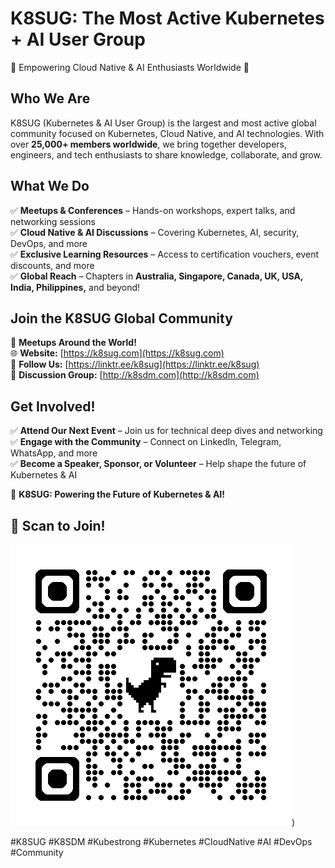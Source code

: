 # K8SUG: The Most Active Kubernetes + AI User Group  
🚀 Empowering Cloud Native & AI Enthusiasts Worldwide 🚀  

## Who We Are  
K8SUG (Kubernetes & AI User Group) is the largest and most active global community focused on Kubernetes, Cloud Native, and AI technologies. With over **25,000+ members worldwide**, we bring together developers, engineers, and tech enthusiasts to share knowledge, collaborate, and grow.  

## What We Do  
✅ **Meetups & Conferences** – Hands-on workshops, expert talks, and networking sessions  
✅ **Cloud Native & AI Discussions** – Covering Kubernetes, AI, security, DevOps, and more  
✅ **Exclusive Learning Resources** – Access to certification vouchers, event discounts, and more  
✅ **Global Reach** – Chapters in **Australia, Singapore, Canada, UK, USA, India, Philippines,** and beyond!  

## Join the K8SUG Global Community  
📍 **Meetups Around the World!**  
🌐 **Website:** [https://k8sug.com](https://k8sug.com)  
📢 **Follow Us:** [https://linktr.ee/k8sug](https://linktr.ee/k8sug)  
💬 **Discussion Group:** [http://k8sdm.com](http://k8sdm.com)  

## Get Involved!  
✅ **Attend Our Next Event** – Join us for technical deep dives and networking  
✅ **Engage with the Community** – Connect on LinkedIn, Telegram, WhatsApp, and more  
✅ **Become a Speaker, Sponsor, or Volunteer** – Help shape the future of Kubernetes & AI  

🚀 **K8SUG: Powering the Future of Kubernetes & AI!**  

## 📲 Scan to Join!
![Scan to Join](https://github.com/k8sug/.github/blob/main/profile/qrcode_linktr.ee.png))

#K8SUG #K8SDM #Kubestrong #Kubernetes #CloudNative #AI #DevOps #Community  

